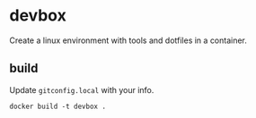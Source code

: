 # devbox

Create a linux environment with tools and dotfiles in a container.

## build

Update `gitconfig.local` with your info.

`docker build -t devbox .`
